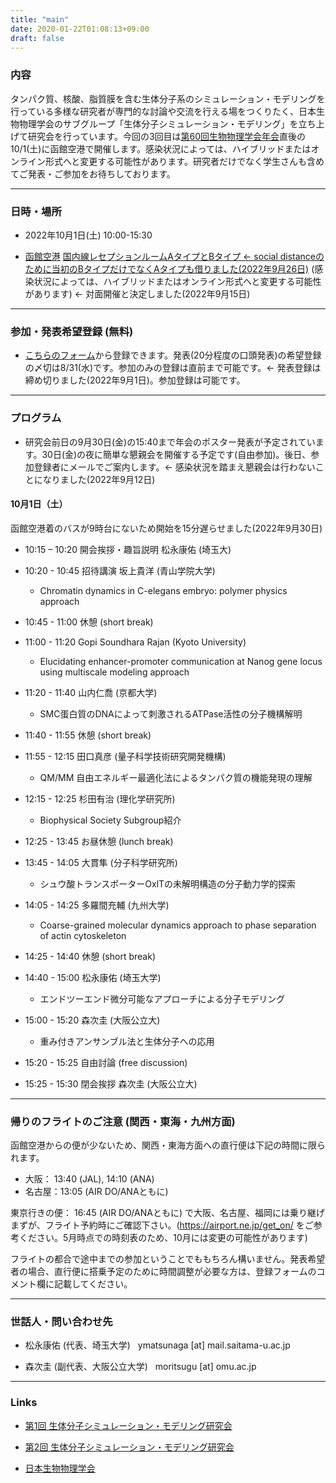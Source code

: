 ```yaml
---
title: "main"
date: 2020-01-22T01:08:13+09:00
draft: false
---
```


### 内容

タンパク質、核酸、脂質膜を含む生体分子系のシミュレーション・モデリングを行っている多様な研究者が専門的な討論や交流を行える場をつくりたく、日本生物物理学会のサブグループ「生体分子シミュレーション・モデリング」を立ち上げて研究会を行っています。今回の3回目は[第60回生物物理学会年会](https://www2.aeplan.co.jp/bsj2022/)直後の10/1(土)に函館空港で開催します。感染状況によっては、ハイブリッドまたはオンライン形式へと変更する可能性があります。研究者だけでなく学生さんも含めてご発表・ご参加をお待ちしております。

---

### 日時・場所

- 2022年10月1日(土) 10:00-15:30

- [函館空港](https://airport.ne.jp) [国内線レセプションルームAタイプとBタイプ <- social distanceのために当初のBタイプだけでなくAタイプも借りました(2022年9月26日)](https://airport.ne.jp/facility/reception_room/) 
  (感染状況によっては、ハイブリッドまたはオンライン形式へと変更する可能性があります) <- 対面開催と決定しました(2022年9月15日)

---

### 参加・発表希望登録 (無料)

- [こちらのフォーム](https://forms.gle/yVep5Z7qb3v7wwWy5)から登録できます。発表(20分程度の口頭発表)の希望登録の〆切は8/31(水)です。参加のみの登録は直前まで可能です。<- 発表登録は締め切りました(2022年9月1日)。参加登録は可能です。

---

### プログラム

- 研究会前日の9月30日(金)の15:40まで年会のポスター発表が予定されています。30日(金)の夜に簡単な懇親会を開催する予定です(自由参加)。後日、参加登録者にメールでご案内します。<- 感染状況を踏まえ懇親会は行わないことになりました(2022年9月12日)

#### 10月1日（土）

函館空港着のバスが9時台にないため開始を15分遅らせました(2022年9月30日)

- 10:15 – 10:20 開会挨拶・趣旨説明 松永康佑 (埼玉大)

- 10:20 - 10:45 招待講演 坂上貴洋 (青山学院大学) 
    - Chromatin dynamics in C-elegans embryo: polymer physics approach
 
- 10:45 - 11:00 休憩 (short break) 
 
- 11:00 - 11:20 Gopi Soundhara Rajan (Kyoto University) 
    - Elucidating enhancer-promoter communication at Nanog gene locus using multiscale modeling approach
 
- 11:20 - 11:40 山内仁喬 (京都大学) 
    - SMC蛋白質のDNAによって刺激されるATPase活性の分子機構解明

 
- 11:40 - 11:55 休憩 (short break) 
 
- 11:55 - 12:15 田口真彦 (量子科学技術研究開発機構) 
    - QM/MM 自由エネルギー最適化法によるタンパク質の機能発現の理解
 
- 12:15 - 12:25 杉田有治 (理化学研究所) 
    - Biophysical Society Subgroup紹介
 
- 12:25 - 13:45 お昼休憩 (lunch break) 
 
- 13:45 - 14:05 大貫隼 (分子科学研究所) 
    - シュウ酸トランスポーターOxlTの未解明構造の分子動力学的探索
 
- 14:05 - 14:25 多羅間充輔 (九州大学) 
    - Coarse-grained molecular dynamics approach to phase separation of actin cytoskeleton
 
- 14:25 - 14:40 休憩 (short break) 
 
- 14:40 - 15:00 松永康佑 (埼玉大学) 
    - エンドツーエンド微分可能なアプローチによる分子モデリング
 
- 15:00 - 15:20 森次圭 (大阪公立大)
    - 重み付きアンサンブル法と生体分子への応用
 
- 15:20 - 15:25 自由討論 (free discussion) 

- 15:25 - 15:30 閉会挨拶 森次圭 (大阪公立大)

---

### 帰りのフライトのご注意 (関西・東海・九州方面)

函館空港からの便が少ないため、関西・東海方面への直行便は下記の時間に限られます。

- 大阪： 13:40 (JAL), 14:10 (ANA)
- 名古屋：13:05 (AIR DO/ANAともに)

東京行きの便： 16:45 (AIR DO/ANAともに) で大阪、名古屋、福岡には乗り継げまずが、フライト予約時にご確認下さい。(https://airport.ne.jp/get_on/  をご参考ください。5月時点での時刻表のため、10月には変更の可能性があります)

フライトの都合で途中までの参加ということでももちろん構いません。発表希望者の場合、直行便に搭乗予定のために時間調整が必要な方は、登録フォームのコメント欄に記載してください。

---

### 世話人・問い合わせ先

- 松永康佑 (代表、埼玉大学) &nbsp; ymatsunaga [at] mail.saitama-u.ac.jp

- 森次圭 (副代表、大阪公立大学) &nbsp; moritsugu [at] omu.ac.jp

---

### Links

- [第1回 生体分子シミュレーション・モデリング研究会](https://bsm01.github.io)

- [第2回 生体分子シミュレーション・モデリング研究会](https://bsm02.github.io)

- [日本生物物理学会](https://www.biophys.jp)

